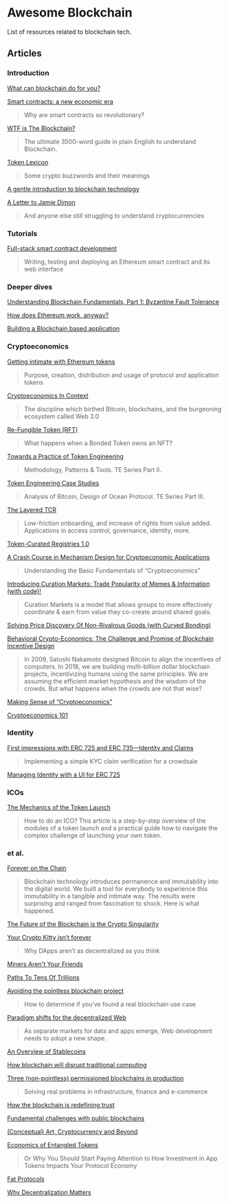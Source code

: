 # Awesome Blockchain
List of resources related to blockchain tech.

## Articles

### Introduction
[What can blockchain do for you?](https://hackernoon.com/what-can-blockchain-do-for-you-746ed436a371)

[Smart contracts: a new economic era](https://hackernoon.com/smart-contracts-a-new-economic-era-e95f407d49ef)
> Why are smart contracts so revolutionary?

[WTF is The Blockchain?](https://hackernoon.com/wtf-is-the-blockchain-1da89ba19348)
> The ultimate 3500-word guide in plain English to understand Blockchain.

[Token Lexicon](https://medium.com/@billyrennekamp/token-lexicon-b4ed9a4ce363)
> Some crypto buzzwords and their meanings

[A gentle introduction to blockchain technology](https://bitsonblocks.net/2015/09/09/a-gentle-introduction-to-blockchain-technology/)

[A Letter to Jamie Dimon](https://blog.chain.com/a-letter-to-jamie-dimon-de89d417cb80)
> And anyone else still struggling to understand cryptocurrencies

### Tutorials
[Full-stack smart contract development](https://hackernoon.com/full-stack-smart-contract-development-fccdfe5176ce)
> Writing, testing and deploying an Ethereum smart contract and its web interface

### Deeper dives
[Understanding Blockchain Fundamentals, Part 1: Byzantine Fault Tolerance](https://medium.com/loom-network/understanding-blockchain-fundamentals-part-1-byzantine-fault-tolerance-245f46fe8419)

[How does Ethereum work, anyway?](https://medium.com/@preethikasireddy/how-does-ethereum-work-anyway-22d1df506369)

[Building a Blockchain based application](https://medium.com/@davesag/building-a-blockchain-based-application-cc58cf8b2896)

### Cryptoeconomics
[Getting intimate with Ethereum tokens](https://hackernoon.com/getting-intimate-with-ethereum-tokens-2a1779c4db7b)
> Purpose, creation, distribution and usage of protocol and application tokens

[Cryptoeconomics In Context](https://hackernoon.com/cryptoeconomics-in-context-6435ad6839be)
> The discipline which birthed Bitcoin, blockchains, and the burgeoning ecosystem called Web 3.0

[Re-Fungible Token (RFT)](https://medium.com/@billyrennekamp/re-fungible-token-rft-297003592769)
> What happens when a Bonded Token owns an NFT?

[Towards a Practice of Token Engineering](https://blog.oceanprotocol.com/towards-a-practice-of-token-engineering-b02feeeff7ca)
> Methodology, Patterns & Tools. TE Series Part II.

[Token Engineering Case Studies](https://blog.oceanprotocol.com/token-engineering-case-studies-b44267e68f4)
> Analysis of Bitcoin, Design of Ocean Protocol. TE Series Part III.

[The Layered TCR](https://blog.oceanprotocol.com/the-layered-tcr-56cc5b4cdc45)
> Low-friction onboarding, and increase of rights from value added. Applications in access control, governance, identity, more.

[Token-Curated Registries 1.0](https://medium.com/@ilovebagels/token-curated-registries-1-0-61a232f8dac7)

[A Crash Course in Mechanism Design for Cryptoeconomic Applications](https://medium.com/blockchannel/a-crash-course-in-mechanism-design-for-cryptoeconomic-applications-a9f06ab6a976)
> Understanding the Basic Fundamentals of “Cryptoeconomics”

[Introducing Curation Markets: Trade Popularity of Memes & Information (with code)!](https://medium.com/@simondlr/introducing-curation-markets-trade-popularity-of-memes-information-with-code-70bf6fed9881)
> Curation Markets is a model that allows groups to more effectively coordinate & earn from value they co-create around shared goals.

[Solving Price Discovery Of Non-Rivalrous Goods (with Curved Bonding)](https://medium.com/@simondlr/solving-price-discovery-of-non-rivalrous-goods-with-curved-bonding-27b2186d55d5)

[Behavioral Crypto-Economics: The Challenge and Promise of Blockchain Incentive Design](https://medium.com/berlin-innovation-ventures/behavioral-crypto-economics-6d8befbf2175)
> In 2009, Satoshi Nakamoto designed Bitcoin to align the incentives of computers. In 2018, we are building multi-billion dollar blockchain projects, incentivizing humans using the same principles. We are assuming the efficient market hypothesis and the wisdom of the crowds. But what happens when the crowds are not that wise?

[Making Sense of “Cryptoeconomics”](https://hackernoon.com/making-sense-of-cryptoeconomics-5edea77e4e8d)

[Cryptoeconomics 101](https://thecontrol.co/cryptoeconomics-101-e5c883e9a8ff)

### Identity

[First impressions with ERC 725 and ERC 735—Identity and Claims](https://hackernoon.com/first-impressions-with-erc-725-and-erc-735-identity-and-claims-4a87ff2509c9)
> Implementing a simple KYC claim verification for a crowdsale

[Managing Identity with a UI for ERC 725](https://medium.com/originprotocol/managing-identity-with-a-ui-for-erc-725-5c7422b38c09)

### ICOs
[The Mechanics of the Token Launch](https://blog.fractalblockchain.com/the-mechanics-of-the-token-launch-92f186a597f5)
> How to do an ICO? This article is a step-by-step overview of the modules of a token launch and a practical guide how to navigate the complex challenge of launching your own token.

### et al.
[Forever on the Chain](https://hackernoon.com/forever-on-the-chain-c755838dfc79)
> Blockchain technology introduces permanence and immutability into the digital world. We built a tool for everybody to experience this immutability in a tangible and intimate way. The results were surprising and ranged from fascination to shock. Here is what happened.

[The Future of the Blockchain is the Crypto Singularity](https://medium.com/@Michael_Spencer/future-of-the-blockchain-is-crypto-singularity-86813b4a828f)

[Your Crypto Kitty isn’t forever](https://medium.com/loom-network/your-crypto-kitty-isnt-forever-why-dapps-aren-t-as-decentralized-as-you-think-871d6acfea)
> Why DApps aren’t as decentralized as you think

[Miners Aren't Your Friends](https://blog.keep.network/miners-arent-your-friends-cde9b6e0e9ac)

[Paths To Tens Of Trillions](https://medium.com/multicoin-capital/paths-to-tens-of-trillions-e59f93b131c5)

[Avoiding the pointless blockchain project](https://www.linkedin.com/pulse/avoiding-pointless-blockchain-project-gideon-greenspan/)
> How to determine if you’ve found a real blockchain use case

[Paradigm shifts for the decentralized Web](https://ruben.verborgh.org/blog/2017/12/20/paradigm-shifts-for-the-decentralized-web)
> As separate markets for data and apps emerge, Web development needs to adopt a new shape.

[An Overview of Stablecoins](https://multicoin.capital/2018/01/17/an-overview-of-stablecoins/)

[How blockchain will disrupt traditional computing](https://techbeacon.com/how-blockchain-will-disrupt-traditional-computing)

[Three (non-pointless) permissioned blockchains in production](https://www.multichain.com/blog/2017/11/three-non-pointless-blockchains-production/)
> Solving real problems in infrastructure, finance and e-commerce

[How the blockchain is redefining trust](https://www.wired.com/story/how-the-blockchain-is-redefining-trust/)

[Fundamental challenges with public blockchains](https://medium.com/@preethikasireddy/fundamental-challenges-with-public-blockchains-253c800e9428)

[(Conceptual) Art, Cryptocurrency and Beyond](https://www.furtherfield.org/conceptual-art-cryptocurrency-and-beyond/)

[Economics of Entangled Tokens](https://blog.neufund.org/economics-of-entangled-tokens-9fc5b084e2d2)
> Or Why You Should Start Paying Attention to How Investment in App Tokens Impacts Your Protocol Economy

[Fat Protocols](http://www.usv.com/blog/fat-protocols)

[Why Decentralization Matters](https://medium.com/@cdixon/why-decentralization-matters-5e3f79f7638e)
